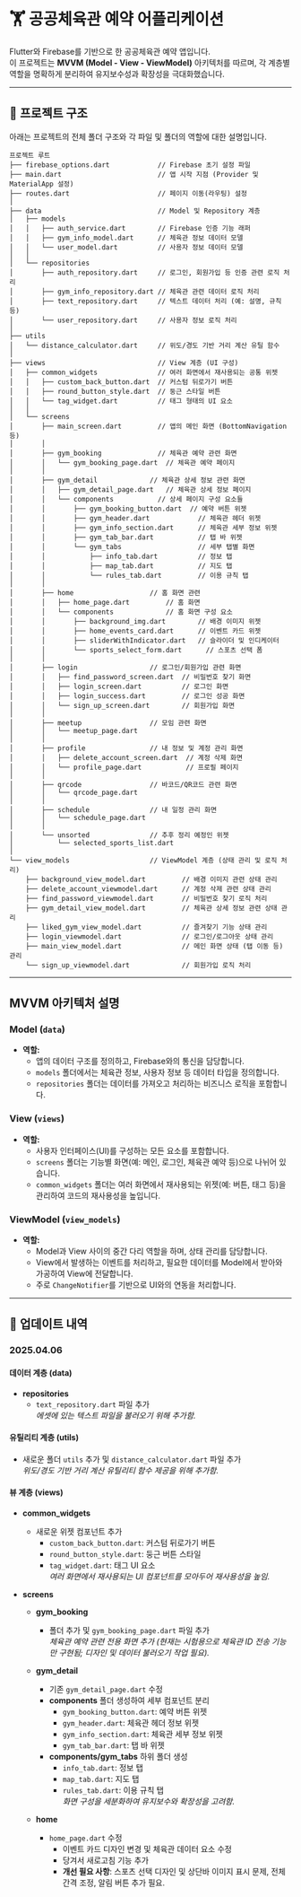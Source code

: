 # 🏋 공공체육관 예약 어플리케이션

Flutter와 Firebase를 기반으로 한 공공체육관 예약 앱입니다.  
이 프로젝트는 **MVVM (Model - View - ViewModel)** 아키텍처를 따르며, 각 계층별 역할을 명확하게 분리하여 유지보수성과 확장성을 극대화했습니다.

---

## 📁 프로젝트 구조

아래는 프로젝트의 전체 폴더 구조와 각 파일 및 폴더의 역할에 대한 설명입니다.

```plaintext
프로젝트 루트
├── firebase_options.dart            // Firebase 초기 설정 파일
├── main.dart                        // 앱 시작 지점 (Provider 및 MaterialApp 설정)
├── routes.dart                      // 페이지 이동(라우팅) 설정
│
├── data                             // Model 및 Repository 계층
│   ├── models
│   │   ├── auth_service.dart        // Firebase 인증 기능 래퍼
│   │   ├── gym_info_model.dart      // 체육관 정보 데이터 모델
│   │   └── user_model.dart          // 사용자 정보 데이터 모델
│   │
│   └── repositories
│       ├── auth_repository.dart     // 로그인, 회원가입 등 인증 관련 로직 처리
│       ├── gym_info_repository.dart // 체육관 관련 데이터 로직 처리
│       ├── text_repository.dart     // 텍스트 데이터 처리 (예: 설명, 규칙 등)
│       └── user_repository.dart     // 사용자 정보 로직 처리
│
├── utils
│   └── distance_calculator.dart     // 위도/경도 기반 거리 계산 유틸 함수
│
├── views                            // View 계층 (UI 구성)
│   ├── common_widgets               // 여러 화면에서 재사용되는 공통 위젯
│   │   ├── custom_back_button.dart  // 커스텀 뒤로가기 버튼
│   │   ├── round_button_style.dart  // 둥근 스타일 버튼
│   │   └── tag_widget.dart          // 태그 형태의 UI 요소
│   │
│   └── screens
│       ├── main_screen.dart         // 앱의 메인 화면 (BottomNavigation 등)
│       │
│       ├── gym_booking              // 체육관 예약 관련 화면
│       │   └── gym_booking_page.dart  // 체육관 예약 페이지
│       │
│       ├── gym_detail             // 체육관 상세 정보 관련 화면
│       │   ├── gym_detail_page.dart   // 체육관 상세 정보 페이지
│       │   └── components           // 상세 페이지 구성 요소들
│       │       ├── gym_booking_button.dart  // 예약 버튼 위젯
│       │       ├── gym_header.dart            // 체육관 헤더 위젯
│       │       ├── gym_info_section.dart      // 체육관 세부 정보 위젯
│       │       ├── gym_tab_bar.dart           // 탭 바 위젯
│       │       └── gym_tabs                   // 세부 탭별 화면
│       │           ├── info_tab.dart          // 정보 탭
│       │           ├── map_tab.dart           // 지도 탭
│       │           └── rules_tab.dart         // 이용 규칙 탭
│       │
│       ├── home                   // 홈 화면 관련
│       │   ├── home_page.dart         // 홈 화면
│       │   └── components             // 홈 화면 구성 요소
│       │       ├── background_img.dart        // 배경 이미지 위젯
│       │       ├── home_events_card.dart      // 이벤트 카드 위젯
│       │       ├── sliderWithIndicator.dart   // 슬라이더 및 인디케이터
│       │       └── sports_select_form.dart      // 스포츠 선택 폼
│       │
│       ├── login                  // 로그인/회원가입 관련 화면
│       │   ├── find_password_screen.dart  // 비밀번호 찾기 화면
│       │   ├── login_screen.dart          // 로그인 화면
│       │   ├── login_success.dart         // 로그인 성공 화면
│       │   └── sign_up_screen.dart        // 회원가입 화면
│       │
│       ├── meetup                 // 모임 관련 화면
│       │   └── meetup_page.dart
│       │
│       ├── profile                // 내 정보 및 계정 관리 화면
│       │   ├── delete_account_screen.dart  // 계정 삭제 화면
│       │   └── profile_page.dart           // 프로필 페이지
│       │
│       ├── qrcode                 // 바코드/QR코드 관련 화면
│       │   └── qrcode_page.dart
│       │
│       ├── schedule               // 내 일정 관리 화면
│       │   └── schedule_page.dart
│       │
│       └── unsorted               // 추후 정리 예정인 위젯
│           └── selected_sports_list.dart
│
└── view_models                    // ViewModel 계층 (상태 관리 및 로직 처리)
    ├── background_view_model.dart         // 배경 이미지 관련 상태 관리
    ├── delete_account_viewmodel.dart      // 계정 삭제 관련 상태 관리
    ├── find_password_viewmodel.dart       // 비밀번호 찾기 로직 처리
    ├── gym_detail_view_model.dart         // 체육관 상세 정보 관련 상태 관리
    ├── liked_gym_view_model.dart          // 즐겨찾기 기능 상태 관리
    ├── login_viewmodel.dart               // 로그인/로그아웃 상태 관리
    ├── main_view_model.dart               // 메인 화면 상태 (탭 이동 등) 관리
    └── sign_up_viewmodel.dart             // 회원가입 로직 처리
```

---

## MVVM 아키텍처 설명

### Model (`data`)
- **역할:**  
  - 앱의 데이터 구조를 정의하고, Firebase와의 통신을 담당합니다.  
  - `models` 폴더에서는 체육관 정보, 사용자 정보 등 데이터 타입을 정의합니다.  
  - `repositories` 폴더는 데이터를 가져오고 처리하는 비즈니스 로직을 포함합니다.

### View (`views`)
- **역할:**  
  - 사용자 인터페이스(UI)를 구성하는 모든 요소를 포함합니다.  
  - `screens` 폴더는 기능별 화면(예: 메인, 로그인, 체육관 예약 등)으로 나뉘어 있습니다.  
  - `common_widgets` 폴더는 여러 화면에서 재사용되는 위젯(예: 버튼, 태그 등)을 관리하여 코드의 재사용성을 높입니다.

### ViewModel (`view_models`)
- **역할:**  
  - Model과 View 사이의 중간 다리 역할을 하며, 상태 관리를 담당합니다.  
  - View에서 발생하는 이벤트를 처리하고, 필요한 데이터를 Model에서 받아와 가공하여 View에 전달합니다.  
  - 주로 `ChangeNotifier`를 기반으로 UI와의 연동을 처리합니다.

---

## 📜 업데이트 내역

### 2025.04.06

#### 데이터 계층 (data)
- **repositories**
  - `text_repository.dart` 파일 추가  
    *에셋에 있는 텍스트 파일을 불러오기 위해 추가함.*

#### 유틸리티 계층 (utils)
- 새로운 폴더 `utils` 추가 및 `distance_calculator.dart` 파일 추가  
  *위도/경도 기반 거리 계산 유틸리티 함수 제공을 위해 추가함.*

#### 뷰 계층 (views)
- **common_widgets**
  - 새로운 위젯 컴포넌트 추가
    - `custom_back_button.dart`: 커스텀 뒤로가기 버튼  
    - `round_button_style.dart`: 둥근 버튼 스타일  
    - `tag_widget.dart`: 태그 UI 요소  
    *여러 화면에서 재사용되는 UI 컴포넌트를 모아두어 재사용성을 높임.*

- **screens**
  - **gym_booking** 
    - 폴더 추가 및 `gym_booking_page.dart` 파일 추가  
      *체육관 예약 관련 전용 화면 추가 (현재는 시험용으로 체육관 ID 전송 기능만 구현됨; 디자인 및 데이터 불러오기 작업 필요).*

  - **gym_detail**
    - 기존 `gym_detail_page.dart` 수정 
    - **components** 폴더 생성하여 세부 컴포넌트 분리  
      - `gym_booking_button.dart`: 예약 버튼 위젯
      - `gym_header.dart`: 체육관 헤더 정보 위젯
      - `gym_info_section.dart`: 체육관 세부 정보 위젯
      - `gym_tab_bar.dart`: 탭 바 위젯
    - **components/gym_tabs** 하위 폴더 생성  
      - `info_tab.dart`: 정보 탭
      - `map_tab.dart`: 지도 탭
      - `rules_tab.dart`: 이용 규칙 탭  
      *화면 구성을 세분화하여 유지보수와 확장성을 고려함.*

  - **home**
    - `home_page.dart` 수정  
      - 이벤트 카드 디자인 변경 및 체육관 데이터 요소 수정
      - 당겨서 새로고침 기능 추가
      - **개선 필요 사항**: 스포츠 선택 디자인 및 상단바 이미지 표시 문제, 전체 간격 조정, 알림 버튼 추가 필요.
